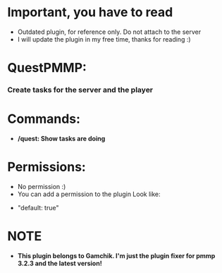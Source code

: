 # Important, you have to read
- Outdated plugin, for reference only. Do not attach to the server
- I will update the plugin in my free time, thanks for reading :)

# QuestPMMP:
### Create tasks for the server and the player

# Commands:
+ **/quest: Show tasks are doing**

# Permissions:
+ No permission :)
+ You can add a permission to the plugin
Look like:
 - "default: true"
 
# NOTE
+ **This plugin belongs to Gamchik. I'm just the plugin fixer for pmmp 3.2.3 and the latest version!**
